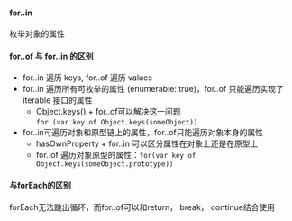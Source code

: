 #### for..in
枚举对象的属性 
#### for..of 与 for..in 的区别  
- for..in 遍历 keys, for..of 遍历 values    
- for..in 遍历所有可枚举的属性 (enumerable: true)，for..of 只能遍历实现了 iterable 接口的属性
  - Object.keys() + for..of可以解决这一问题     
  ```for (var key of Object.keys(someObject))```
- for..in可遍历对象和原型链上的属性，for..of只能遍历对象本身的属性     
  - hasOwnProperty + for..in 可以区分属性在对象上还是在原型上
  - for..of 遍历对象原型的属性：```for(var key of Object.keys(someObject.prototype))```
#### 与forEach的区别   
forEach无法跳出循环，而for..of可以和return， break， continue结合使用   

